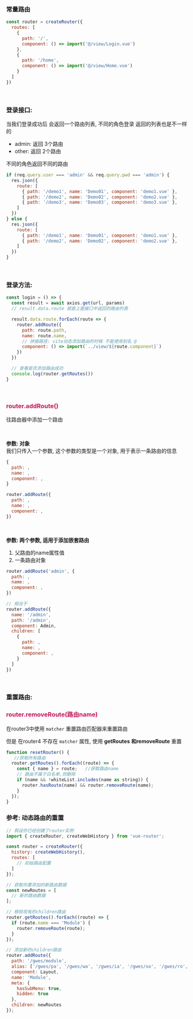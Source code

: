 ### 常量路由
```js
const router = createRouter({
  routes: [
    {
      path: '/',
      component: () => import('@/view/Login.vue')
    },
    {
      path: '/home',
      component: () => import('@/view/Home.vue')
    }
  ]
})
```

<br>

### 登录接口:
当我们登录成功后 会返回一个路由列表, 不同的角色登录 返回的列表也是不一样的
- admin: 返回 3个路由
- other: 返回 2个路由

不同的角色返回不同的路由
```js
if (req.query.user === 'admin' && req.query.pwd === 'admin') {
  res.json({
    route: [
      { path: '/demo1', name: 'Demo01', component: 'demo1.vue' },
      { path: '/demo2', name: 'Demo02', component: 'demo2.vue' },
      { path: '/demo3', name: 'Demo03', component: 'demo3.vue' },
    ]
  })
} else {
  res.json({
    route: [
      { path: '/demo1', name: 'Demo01', component: 'demo1.vue' },
      { path: '/demo2', name: 'Demo02', component: 'demo2.vue' },
    ]
  })
}
```

<br>

### 登录方法:
```js
const login = () => {
  const result = await axios.get(url, params)
  // result.data.route 就是上面接口中返回的路由列表

  result.data.route.forEach(route => {
    router.addRoute({
      path: route.path,
      name: route.name,
      // 拼接路径: vite动态添加路由的时候 不能使用别名 @
      component: () => import(`../view/${route.component}`)
    })
  })

  // 查看是否添加路由成功
  console.log(router.getRoutes())
}
```

<br>

### **<font color='#C2185B'>router.addRoute()</font>**
往路由器中添加一个路由

<br>

**参数: 对象**   
我们只传入一个参数, 这个参数的类型是一个对象, 用于表示一条路由的信息
```js
{
  path: ,
  name: ,
  component: ,
}

router.addRoute({
  path: ,
  name: ,
  component: ,
})
```

<br>

**参数: 两个参数, 适用于添加嵌套路由**  
1. 父路由的name属性值
2. 一条路由对象
```js
router.addRoute('admin', {
  path: ,
  name: ,
  component: ,
})

// 相当于
router.addRoute({
  name: '/admin',
  path: '/admin',
  component: Admin,
  children: [
    {
      path: ,
      name: ,
      component: ,
    }
  ]
})
```

<br>

### 重置路由: 
### **<font color='#C2185B'>router.removeRoute(路由name)</font>**
在router3中使用 ``matcher`` 重置路由匹配器来重置路由

但是 在router4 不存在 ``matcher`` 属性, 使用 **getRoutes** **和removeRoute** 重置

```js
function resetRouter() {
   //获取所有路由
  router.getRoutes().forEach((route) => {
    const { name } = route;   //获取路由name
    // 路由不属于白名单,则删除
    if (name && !whiteList.includes(name as string)) {      
      router.hasRoute(name) && router.removeRoute(name);
    }
  });
}
```

### 参考: 动态路由的重置
```js
// 假设你已经创建了router实例
import { createRouter, createWebHistory } from 'vue-router';

const router = createRouter({
  history: createWebHistory(),
  routes: [
    // 初始路由配置
  ]
});

// 获取你要添加的新路由数据
const newRoutes = [
  // 新的路由数据
];

// 移除现有的children路由
router.getRoutes().forEach((route) => {
  if (route.name === 'Module') {
    router.removeRoute(route);
  }
});

// 添加新的children路由
router.addRoute({
  path: '/gwes/module',
  alias: ['/gwes/pa', '/gwes/wa', '/gwes/ia', '/gwes/so', '/gwes/ro', '/gwes/me', '/gwes/dc', '/gwes/bm', '/gwes/wf'],
  component: Layout,
  name: 'Module',
  meta: {
    hasSubMenu: true,
    hidden: true
  },
  children: newRoutes
});

```